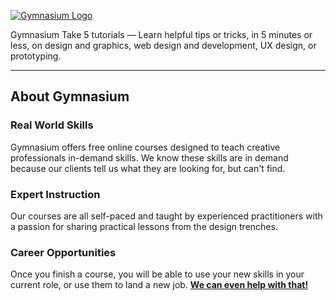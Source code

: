 [![Gymnasium Logo](https://gymnasium.github.io/cms/img/gymnasium-logo-gray.svg)](http://thegymnasium.com)

Gymnasium Take 5 tutorials — Learn helpful tips or tricks, in 5 minutes or less, on design and graphics, web design and development, UX design, or prototyping.

---

## About Gymnasium


### Real World Skills

Gymnasium offers free online courses designed to teach creative professionals in-demand skills. We know these skills are in demand because our clients tell us what they are looking for, but can't find.


### Expert Instruction

Our courses are all self-paced and taught by experienced practitioners with a passion for sharing practical lessons from the design trenches.

### Career Opportunities

Once you finish a course, you will be able to use your new skills in your current role, or use them to land a new job. **[We can even help with that!](http://aquent.com/find-work/?utm_source=thegymnasium&utm_medium=github&utm_campaign=readmejobs)**
